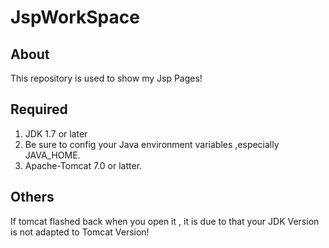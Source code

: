 # JspWorkSpace


## About
This repository is used to show my Jsp Pages!

## Required
1. JDK 1.7 or later
2. Be sure to config your Java environment variables ,especially JAVA_HOME.
3. Apache-Tomcat 7.0  or latter.


## Others
If tomcat flashed back when you open it , it is due to that your JDK Version is not adapted
to Tomcat Version!
